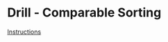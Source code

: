 # Drill - Comparable Sorting

[Instructions](https://github.com/MRU-CSIS-2503-202101-001/public-instructions/blob/main/drill-comparable-sorting.md)
